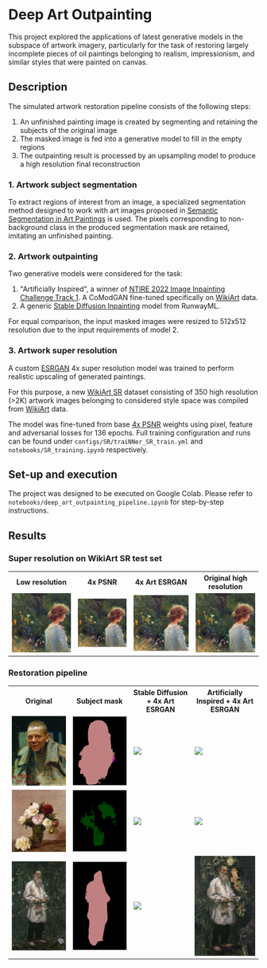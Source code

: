 # Deep Art Outpainting

This project explored the applications of latest generative models in the subspace of artwork imagery, particularly for the task of restoring largely incomplete pieces of oil paintings belonging to realism, impressionism, and similar styles that were painted on canvas.

## Description
The simulated artwork restoration pipeline consists of the following steps:
1. An unfinished painting image is created by segmenting and retaining the subjects of the original image
2. The masked image is fed into a generative model to fill in the empty regions
3. The outpainting result is processed by an upsampling model to produce a high resolution final reconstruction

### 1. Artwork subject segmentation
To extract regions of interest from an image, a specialized segmentation method designed to work with art images proposed in [Semantic Segmentation in Art Paintings](https://arxiv.org/abs/2203.03238) is used. The pixels corresponding to non-background class in the produced segmentation mask are retained, imitating an unfinished painting.

### 2. Artwork outpainting
Two generative models were considered for the task:
1. "Artificially Inspired", a winner of [NTIRE 2022 Image Inpainting Challenge Track 1](https://openaccess.thecvf.com/content/CVPR2022W/NTIRE/html/Romero_NTIRE_2022_Image_Inpainting_Challenge_Report_CVPRW_2022_paper.html). A CoModGAN fine-tuned specifically on [WikiArt](https://www.kaggle.com/competitions/painter-by-numbers) data.
2. A generic [Stable Diffusion Inpainting](https://huggingface.co/runwayml/stable-diffusion-inpainting) model from RunwayML.

For equal comparison, the input masked images were resized to 512x512 resolution due to the input requirements of model 2.

### 3. Artwork super resolution
A custom [ESRGAN](https://arxiv.org/abs/1809.00219) 4x super resolution model was trained to perform realistic upscaling of generated paintings. 

For this purpose, a new [WikiArt SR](https://drive.google.com/drive/folders/1bNfSIpoTAE53zoN4rVsxfIgjKgHw3e7A) dataset consisting of 350 high resolution (>2K) artwork images belonging to considered style space was compiled from [WikiArt](https://www.wikiart.org) data. 

The model was fine-tuned from base [4x PSNR](https://drive.google.com/drive/folders/1ldwajXL50uC7PCS63B4Wato6Dnk-svNL) weights using pixel, feature and adversarial losses for 136 epochs. Full training configuration and runs can be found under `configs/SR/traiNNer_SR_train.yml` and `notebooks/SR_training.ipynb` respectively.

## Set-up and execution
The project was designed to be executed on Google Colab. Please refer to `notebooks/deep_art_outpainting_pipeline.ipynb` for step-by-step instructions.
## Results

### Super resolution on WikiArt SR test set

<table>
<tr>
<th>Low resolution</th>
<th>4x PSNR</th>
<th>4x Art ESRGAN</th>
<th>Original high resolution</th>
</tr>
<tr>
<td><img src="./sample_data/WikiArtSR_LR/test/img_1_crop.png" width="250"></td>
<td><img src="./sample_outputs/WikiArtSR/test/4xPSNR/img_1_crop.png" width="250"></td>
<td><img src="./sample_outputs/WikiArtSR/test/ART_ESRGAN_x4_G//img_1_crop.png" width="250"></td>
<td><img src="./sample_data/WikiArtSR_HR/test/img_1_crop.png" width="250"></td>
</tr>
</tr>
</table>

### Restoration pipeline
<table>
<tr>
<th>Original</th>
<th>Subject mask</th>
<th>Stable Diffusion + 4x Art ESRGAN </th>
<th>Artificially Inspired + 4x Art ESRGAN</th>
</tr>
<tr>
<td><img src="./sample_data/WikiArt/realism/img_1.png" width="250"></td>
<td><img src="./sample_outputs/WikiArt/realism/masked/img_1_mask.png" width="250"></td>
<td><img src="./sample_outputs/WikiArt/realism/outpaint_stable_diff_sr/img_1.png" width="250"></td>
<td><img src="./sample_outputs/WikiArt/realism/outpaint_artif_insp_sr/img_1.png" width="250"></td>
</tr>
<tr>
<td><img src="./sample_data/WikiArt/realism/img_2.png" width="250"></td>
<td><img src="./sample_outputs/WikiArt/realism/masked/img_2_mask.png" width="250"></td>
<td><img src="./sample_outputs/WikiArt/realism/outpaint_stable_diff_sr/img_2.png" width="250"></td>
<td><img src="./sample_outputs/WikiArt/realism/outpaint_artif_insp_sr/img_2.png" width="250"></td>
</tr>
<tr>
<td><img src="./sample_data/WikiArt/realism/img_3.png" width="250"></td>
<td><img src="./sample_outputs/WikiArt/realism/masked/img_3_mask.png" width="250"></td>
<td><img src="./sample_outputs/WikiArt/realism/outpaint_stable_diff_sr/img_3.png" width="250"></td>
<td><img src="./sample_outputs/WikiArt/realism/outpaint_artif_insp_sr/img_3.png" width="250"></td>
</tr>
</table>